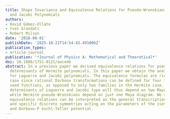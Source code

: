 ```yaml
---
title: Shape Invariance and Equivalence Relations for Pseudo-Wronskians of Laguerre
  and Jacobi Polynomials
authors:
- David Gómez-Ullate
- Yves Grandati
- Robert Milson
date: '2018-08-01'
publishDate: '2025-10-21T14:54:43.491006Z'
publication_types:
- article-journal
publication: '*Journal of Physics A: Mathematical and Theoretical*'
doi: 10.1088/1751-8121/aace4b
abstract: In a previous paper we derived equivalence relations for pseudo-Wronskian
  determinants of Hermite polynomials. In this paper we obtain the analogous result
  for Laguerre and Jacobi polynomials. The equivalence formulas are richer in this
  case since rational Darboux transformations can be defined for four families of
  seed functions, as opposed to only two families in the Hermite case. The pseudo-Wronskian
  determinants of Laguerre and Jacobi type will thus depend on two Maya diagrams,
  while Hermite pseudo-Wronskians depend on just one Maya diagram. We show that these
  equivalence relations can be interpreted as the general transcription of shape invariance
  and specific discrete symmetries acting on the parameters of the isotonic oscillator
  and Darboux-P ̈oschl-Teller potential.
---
```


